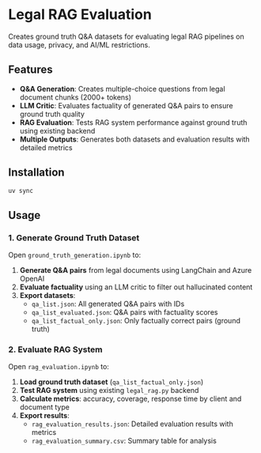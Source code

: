 # Legal RAG Evaluation

Creates ground truth Q&A datasets for evaluating legal RAG pipelines on data usage, privacy, and AI/ML restrictions.

## Features

- **Q&A Generation**: Creates multiple-choice questions from legal document chunks (2000+ tokens)
- **LLM Critic**: Evaluates factuality of generated Q&A pairs to ensure ground truth quality
- **RAG Evaluation**: Tests RAG system performance against ground truth using existing backend
- **Multiple Outputs**: Generates both datasets and evaluation results with detailed metrics

## Installation

```bash
uv sync
```

## Usage

### 1. Generate Ground Truth Dataset

Open `ground_truth_generation.ipynb` to:

1. **Generate Q&A pairs** from legal documents using LangChain and Azure OpenAI
2. **Evaluate factuality** using an LLM critic to filter out hallucinated content
3. **Export datasets**:
   - `qa_list.json`: All generated Q&A pairs with IDs
   - `qa_list_evaluated.json`: Q&A pairs with factuality scores
   - `qa_list_factual_only.json`: Only factually correct pairs (ground truth)

### 2. Evaluate RAG System

Open `rag_evaluation.ipynb` to:

1. **Load ground truth dataset** (`qa_list_factual_only.json`)
2. **Test RAG system** using existing `legal_rag.py` backend
3. **Calculate metrics**: accuracy, coverage, response time by client and document type
4. **Export results**:
   - `rag_evaluation_results.json`: Detailed evaluation results with metrics
   - `rag_evaluation_summary.csv`: Summary table for analysis
